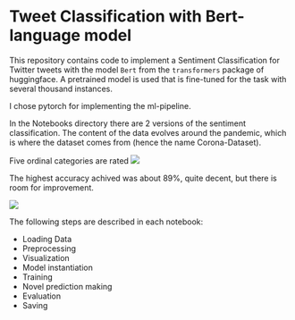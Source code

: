 # Tweet Classification with Bert-language model

This repository contains code to implement a Sentiment Classification for Twitter tweets with the model ```Bert``` from the ```transformers``` package of huggingface. A pretrained model is used that is fine-tuned for the task with several thousand instances. 

I chose pytorch for implementing the ml-pipeline.

In the Notebooks directory there are 2 versions of the sentiment classification. The content of the data evolves around the pandemic, which is where the dataset comes from (hence the name Corona-Dataset).

Five ordinal categories are rated ![](.path/to/image)

The highest accuracy achived was about 89%, quite decent, but there is room for improvement.

![](.path/to/image2)

The following steps are described in each notebook:

- Loading Data
- Preprocessing
- Visualization
- Model instantiation
- Training
- Novel prediction making
- Evaluation
- Saving 
